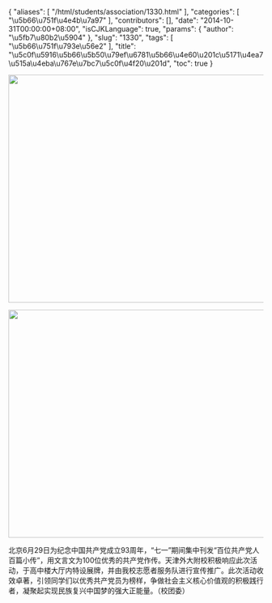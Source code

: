{
    "aliases": [
        "/html/students/association/1330.html"
    ],
    "categories": [
        "\u5b66\u751f\u4e4b\u7a97"
    ],
    "contributors": [],
    "date": "2014-10-31T00:00:00+08:00",
    "isCJKLanguage": true,
    "params": {
        "author": "\u5fb7\u80b2\u5904"
    },
    "slug": "1330",
    "tags": [
        "\u5b66\u751f\u793e\u56e2"
    ],
    "title": "\u5c0f\u5916\u5b66\u5b50\u79ef\u6781\u5b66\u4e60\u201c\u5171\u4ea7\u515a\u4eba\u767e\u7bc7\u5c0f\u4f20\u201d",
    "toc": true
}


<img
    src="https://cdn.tfls.online/mirror/full/c5ff49b5b33e08b1933b13cdbd7f0f72e0f4568a.jpg"
    style="display:block;margin-left:auto;margin-right:auto;"
    decoding="async"
    fetchpriority="auto"
    loading="lazy"
    height="450"
    width="600"
/>





<img
    src="https://cdn.tfls.online/mirror/full/2dfa2419b988e5e3c76b173570f208f5417aa417.jpg"
    style="display:block;margin-left:auto;margin-right:auto;"
    decoding="async"
    fetchpriority="auto"
    loading="lazy"
    height="450"
    width="600"
/>







北京6月29日为纪念中国共产党成立93周年，“七一”期间集中刊发“百位共产党人百篇小传”，用文言文为100位优秀的共产党作传。天津外大附校积极响应此次活动，于高中楼大厅内特设展牌，并由我校志愿者服务队进行宣传推广。此次活动收效卓著，引领同学们以优秀共产党员为榜样，争做社会主义核心价值观的积极践行者，凝聚起实现民族复兴中国梦的强大正能量。（校团委）



